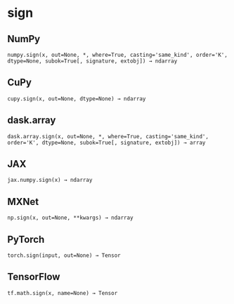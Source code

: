# sign

## NumPy

```
numpy.sign(x, out=None, *, where=True, casting='same_kind', order='K', dtype=None, subok=True[, signature, extobj]) → ndarray
```

## CuPy

```
cupy.sign(x, out=None, dtype=None) → ndarray
```

## dask.array

```
dask.array.sign(x, out=None, *, where=True, casting='same_kind', order='K', dtype=None, subok=True[, signature, extobj]) → array
```

## JAX

```
jax.numpy.sign(x) → ndarray
```

## MXNet

```
np.sign(x, out=None, **kwargs) → ndarray
```

## PyTorch

```
torch.sign(input, out=None) → Tensor
```

## TensorFlow

```
tf.math.sign(x, name=None) → Tensor
```
